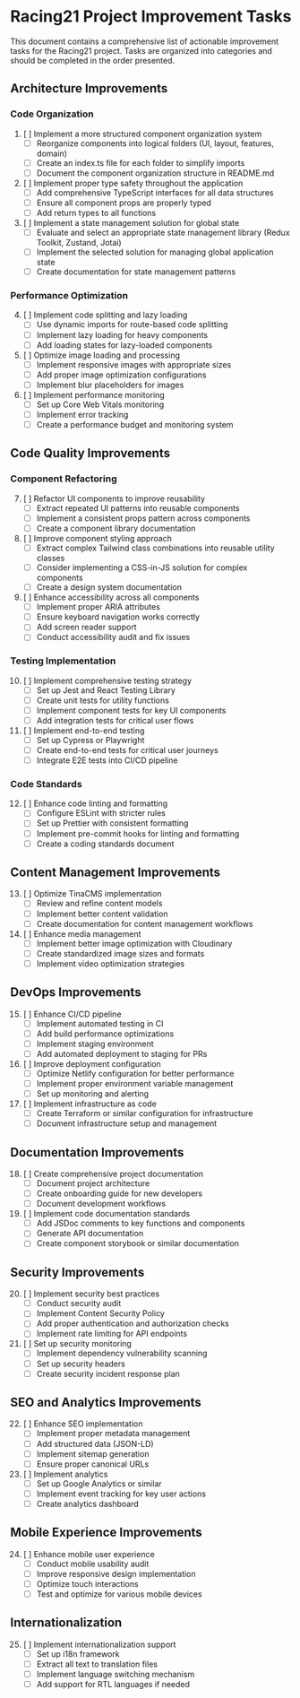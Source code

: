 # Racing21 Project Improvement Tasks

This document contains a comprehensive list of actionable improvement tasks for the Racing21 project. Tasks are organized into categories and should be completed in the order presented.

## Architecture Improvements

### Code Organization
1. [ ] Implement a more structured component organization system
   - [ ] Reorganize components into logical folders (UI, layout, features, domain)
   - [ ] Create an index.ts file for each folder to simplify imports
   - [ ] Document the component organization structure in README.md

2. [ ] Implement proper type safety throughout the application
   - [ ] Add comprehensive TypeScript interfaces for all data structures
   - [ ] Ensure all component props are properly typed
   - [ ] Add return types to all functions

3. [ ] Implement a state management solution for global state
   - [ ] Evaluate and select an appropriate state management library (Redux Toolkit, Zustand, Jotai)
   - [ ] Implement the selected solution for managing global application state
   - [ ] Create documentation for state management patterns

### Performance Optimization
4. [ ] Implement code splitting and lazy loading
   - [ ] Use dynamic imports for route-based code splitting
   - [ ] Implement lazy loading for heavy components
   - [ ] Add loading states for lazy-loaded components

5. [ ] Optimize image loading and processing
   - [ ] Implement responsive images with appropriate sizes
   - [ ] Add proper image optimization configurations
   - [ ] Implement blur placeholders for images

6. [ ] Implement performance monitoring
   - [ ] Set up Core Web Vitals monitoring
   - [ ] Implement error tracking
   - [ ] Create a performance budget and monitoring system

## Code Quality Improvements

### Component Refactoring
7. [ ] Refactor UI components to improve reusability
   - [ ] Extract repeated UI patterns into reusable components
   - [ ] Implement a consistent props pattern across components
   - [ ] Create a component library documentation

8. [ ] Improve component styling approach
   - [ ] Extract complex Tailwind class combinations into reusable utility classes
   - [ ] Consider implementing a CSS-in-JS solution for complex components
   - [ ] Create a design system documentation

9. [ ] Enhance accessibility across all components
   - [ ] Implement proper ARIA attributes
   - [ ] Ensure keyboard navigation works correctly
   - [ ] Add screen reader support
   - [ ] Conduct accessibility audit and fix issues

### Testing Implementation
10. [ ] Implement comprehensive testing strategy
    - [ ] Set up Jest and React Testing Library
    - [ ] Create unit tests for utility functions
    - [ ] Implement component tests for key UI components
    - [ ] Add integration tests for critical user flows

11. [ ] Implement end-to-end testing
    - [ ] Set up Cypress or Playwright
    - [ ] Create end-to-end tests for critical user journeys
    - [ ] Integrate E2E tests into CI/CD pipeline

### Code Standards
12. [ ] Enhance code linting and formatting
    - [ ] Configure ESLint with stricter rules
    - [ ] Set up Prettier with consistent formatting
    - [ ] Implement pre-commit hooks for linting and formatting
    - [ ] Create a coding standards document

## Content Management Improvements

13. [ ] Optimize TinaCMS implementation
    - [ ] Review and refine content models
    - [ ] Implement better content validation
    - [ ] Create documentation for content management workflows

14. [ ] Enhance media management
    - [ ] Implement better image optimization with Cloudinary
    - [ ] Create standardized image sizes and formats
    - [ ] Implement video optimization strategies

## DevOps Improvements

15. [ ] Enhance CI/CD pipeline
    - [ ] Implement automated testing in CI
    - [ ] Add build performance optimizations
    - [ ] Implement staging environment
    - [ ] Add automated deployment to staging for PRs

16. [ ] Improve deployment configuration
    - [ ] Optimize Netlify configuration for better performance
    - [ ] Implement proper environment variable management
    - [ ] Set up monitoring and alerting

17. [ ] Implement infrastructure as code
    - [ ] Create Terraform or similar configuration for infrastructure
    - [ ] Document infrastructure setup and management

## Documentation Improvements

18. [ ] Create comprehensive project documentation
    - [ ] Document project architecture
    - [ ] Create onboarding guide for new developers
    - [ ] Document development workflows

19. [ ] Implement code documentation standards
    - [ ] Add JSDoc comments to key functions and components
    - [ ] Generate API documentation
    - [ ] Create component storybook or similar documentation

## Security Improvements

20. [ ] Implement security best practices
    - [ ] Conduct security audit
    - [ ] Implement Content Security Policy
    - [ ] Add proper authentication and authorization checks
    - [ ] Implement rate limiting for API endpoints

21. [ ] Set up security monitoring
    - [ ] Implement dependency vulnerability scanning
    - [ ] Set up security headers
    - [ ] Create security incident response plan

## SEO and Analytics Improvements

22. [ ] Enhance SEO implementation
    - [ ] Implement proper metadata management
    - [ ] Add structured data (JSON-LD)
    - [ ] Implement sitemap generation
    - [ ] Ensure proper canonical URLs

23. [ ] Implement analytics
    - [ ] Set up Google Analytics or similar
    - [ ] Implement event tracking for key user actions
    - [ ] Create analytics dashboard

## Mobile Experience Improvements

24. [ ] Enhance mobile user experience
    - [ ] Conduct mobile usability audit
    - [ ] Improve responsive design implementation
    - [ ] Optimize touch interactions
    - [ ] Test and optimize for various mobile devices

## Internationalization

25. [ ] Implement internationalization support
    - [ ] Set up i18n framework
    - [ ] Extract all text to translation files
    - [ ] Implement language switching mechanism
    - [ ] Add support for RTL languages if needed
